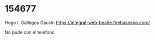 # 154677
Hugo I. Gallegos Gaucín
https://integral-web-bea5e.firebaseapp.com/


No pude con el teléfono 
